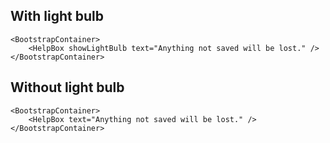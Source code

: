 ## With light bulb

```react
<BootstrapContainer>
	<HelpBox showLightBulb text="Anything not saved will be lost." />
</BootstrapContainer>
```

## Without light bulb

```react
<BootstrapContainer>
	<HelpBox text="Anything not saved will be lost." />
</BootstrapContainer>
```

